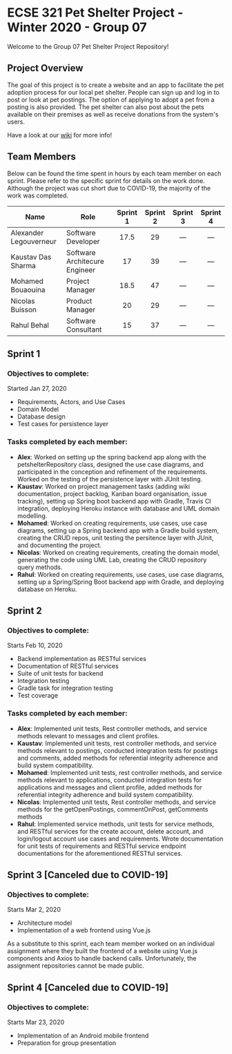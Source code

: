 # ECSE 321 Pet Shelter Project - Winter 2020 - Group 07

Welcome to the Group 07 Pet Shelter Project Repository!

## Project Overview 

The goal of this project is to create a website and an app to facilitate the pet adoption process for our local pet shelter. People can sign up and log in to post or look at pet postings. The option of applying to adopt a pet from a posting is also provided. The pet shelter can also post about the pets available on their premises as well as receive donations from the system's users.

Have a look at our [wiki](https://github.com/McGill-ECSE321-Winter2020/project-group-07/wiki) for more info!

## Team Members

Below can be found the time spent in hours by each team member on each sprint. Please refer to the specific sprint for details on the work done. Although the project was cut short due to COVID-19, the majority of the work was completed.

| Name  | Role | Sprint 1 | Sprint 2 | Sprint 3 | Sprint 4 |
| ----- | ----- | :-----: | :-----: | :-----: | :-----: |
| Alexander Legouverneur  | Software Developer | 17.5 | 29 | &mdash; | &mdash; |
| Kaustav Das Sharma | Software Architecure Engineer | 17 | 39 | &mdash; | &mdash; |
| Mohamed Bouaouina | Project Manager | 18.5 | 47 | &mdash; | &mdash; |
| Nicolas Buisson | Product Manager | 20 | 29 | &mdash; | &mdash; |
| Rahul Behal | Software Consultant | 15 | 37 | &mdash; | &mdash; |

## Sprint 1 

### Objectives to complete:
Started Jan 27, 2020
* Requirements, Actors, and Use Cases
* Domain Model
* Database design
* Test cases for persistence layer

### Tasks completed by each member:
* **Alex**: Worked on setting up the spring backend app along with the petshelterRepository class, designed the use case diagrams, and participated in the conception and refinement of the requirements. Worked on the testing of the persistence layer with JUnit testing.
* **Kaustav**: Worked on project management tasks (adding wiki documentation, project backlog, Kanban board organisation, issue tracking), setting up Spring boot backend app with Gradle, Travis CI integration, deploying Heroku instance with database and UML domain modelling.
* **Mohamed**: Worked on creating requirements, use cases, use case diagrams, setting up a Spring backend app with a Gradle build system, creating the CRUD repos, unit testing the persitence layer with JUnit, and documenting the project.
* **Nicolas**: Worked on creating requirements, creating the domain model, generating the code using UML Lab, creating the CRUD repository query methods.
* **Rahul**: Worked on creating requirements, use cases, use case diagrams, setting up a Spring/Spring Boot backend app with Gradle, and deploying database on Heroku.

## Sprint 2

### Objectives to complete:
Starts Feb 10, 2020
* Backend implementation as RESTful services
* Documentation of RESTful services
* Suite of unit tests for backend
* Integration testing
* Gradle task for integration testing
* Test coverage

### Tasks completed by each member:
* **Alex**: Implemented unit tests, Rest controller methods, and service methods relevant to messages and client profiles.
* **Kaustav**: Implemented unit tests, rest controller methods, and service methods relevant to postings, conducted integration tests for postings and comments, added methods for referential integrity adherence and build system compatibility.
* **Mohamed**: Implemented unit tests, rest controller methods, and service methods relevant to applications, conducted integration tests for applications and messages and client profile, added methods for referential integrity adherence and build system compatibility.
* **Nicolas**: Implemented unit tests, Rest controller methods, and service methods for the getOpenPostings, commentOnPost, getComments methods
* **Rahul**: Implemented service methods, unit tests for service methods, and RESTful services for the create account, delete account, and login/logout account use cases and requirements. Wrote documentation for unit tests of requirements and RESTful service endpoint documentations for the aforementioned RESTful services.

## Sprint 3 \[Canceled due to COVID-19\]

### Objectives to complete:
Starts Mar 2, 2020
* Architecture model
* Implementation of a web frontend using Vue.js 

As a substitute to this sprint, each team member worked on an individual assignment where they built the frontend of a website using Vue.js components and Axios to handle backend calls. Unfortunately, the assignment repositories cannot be made public. 

## Sprint 4 \[Canceled due to COVID-19\]

### Objectives to complete:
Starts Mar 23, 2020
* Implementation of an Android mobile frontend
* Preparation for group presentation 
